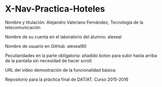 # X-Nav-Practica-Hoteles

Nombre y titulación: Alejandro Valeriano Fernández, Tecnología de la telecomunicación

Nombre de su cuenta en el laboratorio del alumno: alexeal

Nombre de usuario en GitHub: alexeal90

Peculiaridades en la parte obligatoria: añadido boton para subir hasta arriba de la pantalla sin necesidad de hacer scroll.

URL del vídeo demostración de la funcionalidad básica: 




Repositorio para la práctica final de DAT/AT. Curso 2015-2016
